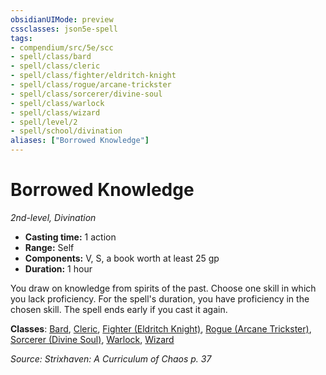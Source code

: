 ```yaml
---
obsidianUIMode: preview
cssclasses: json5e-spell
tags:
- compendium/src/5e/scc
- spell/class/bard
- spell/class/cleric
- spell/class/fighter/eldritch-knight
- spell/class/rogue/arcane-trickster
- spell/class/sorcerer/divine-soul
- spell/class/warlock
- spell/class/wizard
- spell/level/2
- spell/school/divination
aliases: ["Borrowed Knowledge"]
---
```

# Borrowed Knowledge
*2nd-level, Divination*  

- **Casting time:** 1 action
- **Range:** Self
- **Components:** V, S, a book worth at least 25 gp
- **Duration:** 1 hour

You draw on knowledge from spirits of the past. Choose one skill in which you lack proficiency. For the spell's duration, you have proficiency in the chosen skill. The spell ends early if you cast it again.

**Classes**: [Bard](/compendium/classes/bard.md), [Cleric](/compendium/classes/cleric.md), [Fighter (Eldritch Knight)](/compendium/classes/fighter-eldritch-knight.md), [Rogue (Arcane Trickster)](/compendium/classes/rogue-arcane-trickster.md), [Sorcerer (Divine Soul)](/compendium/classes/sorcerer-divine-soul-xge.md), [Warlock](/compendium/classes/warlock.md), [Wizard](/compendium/classes/wizard.md)

*Source: Strixhaven: A Curriculum of Chaos p. 37*